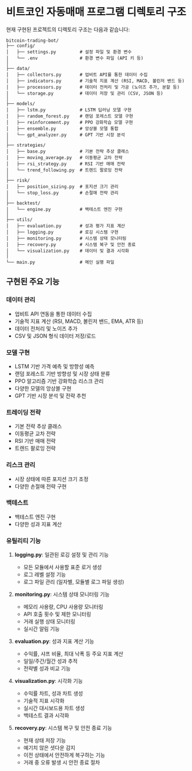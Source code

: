 # 비트코인 자동매매 프로그램 디렉토리 구조

현재 구현된 프로젝트의 디렉토리 구조는 다음과 같습니다:

```
bitcoin-trading-bot/
├── config/
│   ├── settings.py         # 설정 파일 및 환경 변수
│   └── .env                # 환경 변수 파일 (API 키 등)
│
├── data/
│   ├── collectors.py       # 업비트 API를 통한 데이터 수집
│   ├── indicators.py       # 기술적 지표 계산 (RSI, MACD, 볼린저 밴드 등)
│   ├── processors.py       # 데이터 전처리 및 가공 (노이즈 추가, 분할 등)
│   └── storage.py          # 데이터 저장 및 관리 (CSV, JSON 등)
│
├── models/
│   ├── lstm.py             # LSTM 딥러닝 모델 구현
│   ├── random_forest.py    # 랜덤 포레스트 모델 구현
│   ├── reinforcement.py    # PPO 강화학습 모델 구현
│   ├── ensemble.py         # 앙상블 모델 통합
│   └── gpt_analyzer.py     # GPT 기반 시장 분석
│
├── strategies/
│   ├── base.py             # 기본 전략 추상 클래스
│   ├── moving_average.py   # 이동평균 교차 전략
│   ├── rsi_strategy.py     # RSI 기반 매매 전략
│   └── trend_following.py  # 트렌드 팔로잉 전략
│
├── risk/
│   ├── position_sizing.py  # 포지션 크기 관리
│   └── stop_loss.py        # 손절매 전략 관리
│
├── backtest/
│   └── engine.py           # 백테스트 엔진 구현
│
├── utils/
│   ├── evaluation.py       # 성과 평가 지표 계산
│   ├── logging.py          # 로깅 시스템 구현
│   ├── monitoring.py       # 시스템 상태 모니터링
│   ├── recovery.py         # 시스템 복구 및 안전 종료
│   └── visualization.py    # 데이터 및 결과 시각화
│
└── main.py                 # 메인 실행 파일
```

## 구현된 주요 기능

### 데이터 관리
- 업비트 API 연동을 통한 데이터 수집
- 기술적 지표 계산 (RSI, MACD, 볼린저 밴드, EMA, ATR 등)
- 데이터 전처리 및 노이즈 추가
- CSV 및 JSON 형식 데이터 저장/로드

### 모델 구현
- LSTM 기반 가격 예측 및 방향성 예측
- 랜덤 포레스트 기반 방향성 및 시장 상태 분류
- PPO 알고리즘 기반 강화학습 리스크 관리
- 다양한 모델의 앙상블 구현
- GPT 기반 시장 분석 및 전략 추천

### 트레이딩 전략
- 기본 전략 추상 클래스
- 이동평균 교차 전략
- RSI 기반 매매 전략
- 트렌드 팔로잉 전략

### 리스크 관리
- 시장 상태에 따른 포지션 크기 조정
- 다양한 손절매 전략 구현

### 백테스트
- 백테스트 엔진 구현
- 다양한 성과 지표 계산

### 유틸리티 기능
1. **logging.py**: 일관된 로깅 설정 및 관리 기능
   - 모든 모듈에서 사용할 표준 로거 생성
   - 로그 레벨 설정 기능
   - 로그 파일 관리 (일자별, 모듈별 로그 파일 생성)

2. **monitoring.py**: 시스템 상태 모니터링 기능
   - 메모리 사용량, CPU 사용량 모니터링
   - API 호출 횟수 및 제한 모니터링
   - 거래 실행 상태 모니터링
   - 실시간 알림 기능

3. **evaluation.py**: 성과 지표 계산 기능
   - 수익률, 샤프 비율, 최대 낙폭 등 주요 지표 계산
   - 일일/주간/월간 성과 추적
   - 전략별 성과 비교 기능

4. **visualization.py**: 시각화 기능
   - 수익률 차트, 성과 차트 생성
   - 기술적 지표 시각화
   - 실시간 대시보드용 차트 생성
   - 백테스트 결과 시각화

5. **recovery.py**: 시스템 복구 및 안전 종료 기능
   - 현재 상태 저장 기능
   - 예기치 않은 셧다운 감지
   - 이전 상태에서 안전하게 복구하는 기능
   - 거래 중 오류 발생 시 안전 종료 절차

